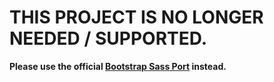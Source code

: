 # THIS PROJECT IS NO LONGER NEEDED / SUPPORTED.

__Please use the official [Bootstrap Sass Port](https://github.com/twbs/bootstrap-sass) instead.__
